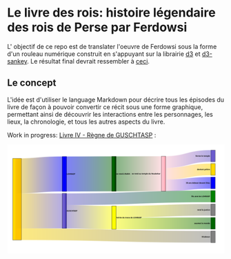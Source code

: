 # Le livre des rois: histoire légendaire des rois de Perse par Ferdowsi

L' objectif de ce repo est de translater l'oeuvre de Ferdowsi sous la forme d'un rouleau numérique construit en s'appuyant sur la librairie [d3](https://d3js.org/) et [d3-sankey](https://github.com/d3/d3-sankey). Le résultat final devrait ressembler à [ceci](https://observablehq.com/@d3/sankey-diagram).

## Le concept

L'idée est d'utiliser le language Markdown pour décrire tous les épisodes du livre de façon à pouvoir convertir ce récit sous une forme graphique, permettant ainsi de découvrir les interactions entre les personnages, les lieux, la chronologie, et tous les autres aspects du livre.

Work in progress: [Livre IV - Règne de GUSCHTASP](src/shah-nameh/book-iv/guschtasp/story.fr.md) :

![diagram](src/shah-nameh/book-iv/guschtasp/diagram.fr.svg)
